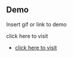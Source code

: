 
## Demo

Insert gif or link to demo

click here to visit
- [click here to visit](https://react-tailwind-ecru-nine.vercel.app/)
